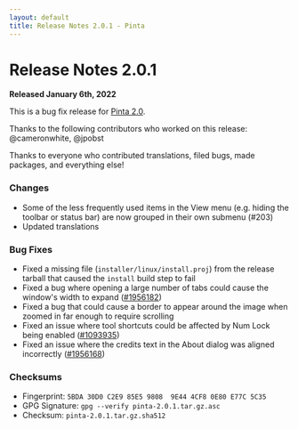 ```yaml
---
layout: default
title: Release Notes 2.0.1 - Pinta
---
```

# Release Notes 2.0.1

**Released January 6th, 2022**

This is a bug fix release for [Pinta 2.0](/releases/2-0).

Thanks to the following contributors who worked on this release: @cameronwhite, @jpobst

Thanks to everyone who contributed translations, filed bugs, made packages, and everything else!

### Changes
- Some of the less frequently used items in the View menu (e.g. hiding the toolbar or status bar) are now grouped in their own submenu (#203)
- Updated translations

### Bug Fixes
- Fixed a missing file (`installer/linux/install.proj`) from the release tarball that caused the `install` build step to fail
- Fixed a bug where opening a large number of tabs could cause the window's width to expand ([#1956182](https://bugs.launchpad.net/pinta/+bug/1956182))
- Fixed a bug that could cause a border to appear around the image when zoomed in far enough to require scrolling
- Fixed an issue where tool shortcuts could be affected by Num Lock being enabled ([#1093935](https://bugs.launchpad.net/pinta/+bug/1093935))
- Fixed an issue where the credits text in the About dialog was aligned incorrectly ([#1956168](https://bugs.launchpad.net/pinta/+bug/1956168))

### Checksums
- Fingerprint: `5BDA 30D0 C2E9 85E5 9808  9E44 4CF8 0E80 E77C 5C35`
- GPG Signature: `gpg --verify pinta-2.0.1.tar.gz.asc`
- Checksum: `pinta-2.0.1.tar.gz.sha512`
